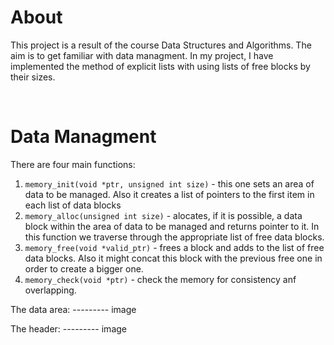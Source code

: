 # About

This project is a result of the course Data Structures and Algorithms. The aim is to get familiar with data managment. In my project, I have implemented the method of explicit lists with using lists of free blocks by their sizes.

<br>

# Data Managment 

There are four main functions:
1. `memory_init(void *ptr, unsigned int size)` - this one sets an area of data to be managed. Also it creates a list of pointers to the first item in each list of data blocks
2. `memory_alloc(unsigned int size)` - alocates, if it is possible, a data block within the area of data to be managed and returns pointer to it. In this function we traverse through the appropriate list of free data blocks.
3. `memory_free(void *valid_ptr)` - frees a block and adds to the list of free data blocks. Also it might concat this block with the previous free one in order to create a bigger one.
4. `memory_check(void *ptr)` - check the memory for consistency anf overlapping.

The data area:
--------- image

The header:
--------- image
